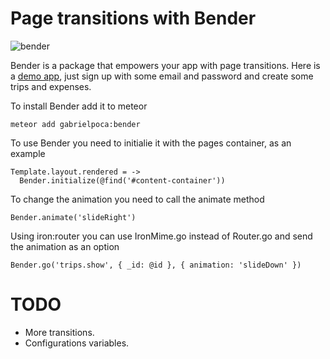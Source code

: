 # Page transitions with Bender

![bender](http://madeira.hccanet.org/project2/michels_p2/website%20pics/bender.jpg)

Bender is a package that empowers your app with page transitions. Here is a [demo app](http://triplit.meteor.com), just sign up with some email and password and create some trips and expenses.

To install Bender add it to meteor

```
meteor add gabrielpoca:bender
```

To use Bender you need to initialie it with the pages container, as an example

```
Template.layout.rendered = ->
  Bender.initialize(@find('#content-container'))
```

To change the animation you need to call the animate method

```
Bender.animate('slideRight')
```

Using iron:router you can use IronMime.go instead of Router.go and send the animation as an option

```
Bender.go('trips.show', { _id: @id }, { animation: 'slideDown' })
```

# TODO

* More transitions.
* Configurations variables.
